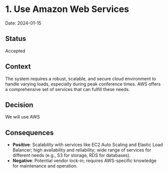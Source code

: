 # 1. Use Amazon Web Services

Date: 2024-01-15

## Status

Accepted

## Context

The system requires a robust, scalable, 
and secure cloud environment to handle varying loads, especially during peak conference times.
AWS offers a comprehensive set of services that can fulfill these needs.

## Decision

We will use AWS

## Consequences

* **Positive**: Scalability with services like EC2 Auto Scaling and Elastic Load Balancer; high availability and reliability; wide range of services for different needs (e.g., S3 for storage, RDS for databases).
* **Negative**: Potential vendor lock-in; requires AWS-specific knowledge for maintenance and operation.
